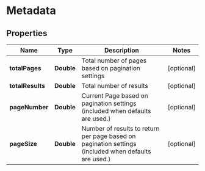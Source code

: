 

# Metadata


## Properties

Name | Type | Description | Notes
------------ | ------------- | ------------- | -------------
**totalPages** | **Double** | Total number of pages based on pagination settings |  [optional]
**totalResults** | **Double** | Total number of results |  [optional]
**pageNumber** | **Double** | Current Page based on pagination settings (included when defaults are used.) |  [optional]
**pageSize** | **Double** | Number of results to return per page based on pagination settings (included when defaults are used.) |  [optional]




